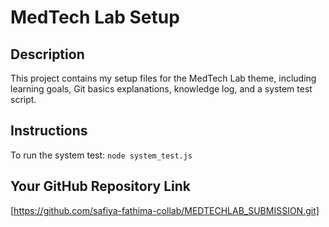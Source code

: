 # MedTech Lab Setup

## Description
This project contains my setup files for the MedTech Lab theme, including learning goals, Git basics explanations, knowledge log, and a system test script.

## Instructions
To run the system test: `node system_test.js`

## Your GitHub Repository Link
[https://github.com/safiya-fathima-collab/MEDTECHLAB_SUBMISSION.git]